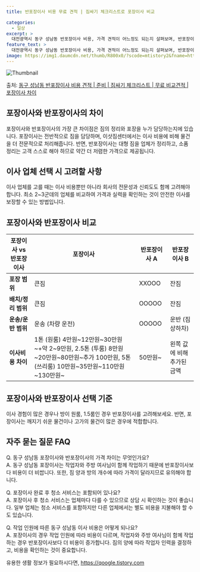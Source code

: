 ```yaml
---
title: 반포장이사 비용 무료 견적 | 짐싸기 체크리스트로 포장이사 비교

categories:
  - 일상
excerpt: >
  대전광역시 동구 성남동 반포장이사 비용, 가격 견적이 어느정도 되는지 살펴보며, 반포장이사를 준비함에 있어 짐싸기 준비 체크리스트가 무엇인지 보겠습니다. 마지막으로 포장이사와 차이점을 통해 무료 비교견적으로 어떤 것이 더 합리적인 선택인지 공유 드립니다.동구 성남동 포장이사 견적 샘플 보기 👈 클릭동구 성남동 포장이사 가격 살펴보기 👈 클릭동구 성남동 반포장이사 평균 이사 비용평수동구 성남동 평균 이사 비용원룸 이사9평 이하 (1톤)30만원~투룸/쓰리룸 이사16평 ~ 20평 (2.5톤)80만원~쓰리룸 이사21평 (5톤) ~110만원~우리집 무료 이사견적 받기 👈 클릭포장 vs 반포장: 가장 큰 차이점포장 이사와 반포장 이사의 가장 큰 차이점은 짐의 정리와 포장을 누가 담당하는지에 있습니다.포장 이사..
feature_text: >
  대전광역시 동구 성남동 반포장이사 비용, 가격 견적이 어느정도 되는지 살펴보며, 반포장이사를 준비함에 있어 짐싸기 준비 체크리스트가 무엇인지 보겠습니다. 마지막으로 포장이사와 차이점을 통해 무료 비교견적으로 어떤 것이 더 합리적인 선택인지 공유 드립니다.동구 성남동 포장이사 견적 샘플 보기 👈 클릭동구 성남동 포장이사 가격 살펴보기 👈 클릭동구 성남동 반포장이사 평균 이사 비용평수동구 성남동 평균 이사 비용원룸 이사9평 이하 (1톤)30만원~투룸/쓰리룸 이사16평 ~ 20평 (2.5톤)80만원~쓰리룸 이사21평 (5톤) ~110만원~우리집 무료 이사견적 받기 👈 클릭포장 vs 반포장: 가장 큰 차이점포장 이사와 반포장 이사의 가장 큰 차이점은 짐의 정리와 포장을 누가 담당하는지에 있습니다.포장 이사..
image: https://img1.daumcdn.net/thumb/R800x0/?scode=mtistory2&fname=https%3A%2F%2Fblog.kakaocdn.net%2Fdn%2FoRpIu%2FbtsHbCEaK28%2Fsjuq6n8hJWfEsrTQF1ctyk%2Fimg.webp
---
```


![Thumbnail](https://img1.daumcdn.net/thumb/R800x0/?scode=mtistory2&fname=https%3A%2F%2Fblog.kakaocdn.net%2Fdn%2FoRpIu%2FbtsHbCEaK28%2Fsjuq6n8hJWfEsrTQF1ctyk%2Fimg.webp)

<p>출처: <a href="https://qoogle.tistory.com/9654" rel="dofollow">동구 성남동 반포장이사 비용 견적 | 준비 | 짐싸기 체크리스트 | 무료 비교견적 | 포장이사 차이</a> </p>

## 포장이사와 반포장이사의 차이

포장이사와 반포장이사의 가장 큰 차이점은 짐의 정리와 포장을 누가 담당하는지에 있습니다. 포장이사는 전반적으로 짐을 담당하며,
이삿짐센터에서는 이사 비용에 비해 물건을 더 전문적으로 처리해줍니다. 반면, 반포장이사는 대형 짐을 업체가 정리하고, 소품 정리는 고객
스스로 해야 하므로 약간 더 저렴한 가격으로 제공됩니다.

## 이사 업체 선택 시 고려할 사항

이사 업체를 고를 때는 이사 비용뿐만 아니라 회사의 전문성과 신뢰도도 함께 고려해야 합니다. 최소 2~3군데의 업체를 비교하여 가격과 실력을
확인하는 것이 안전한 이사를 보장할 수 있는 방법입니다.

## 포장이사와 반포장이사 비교

**포장이사 vs 반포장이사** | **포장이사** | **반포장이사 A** | **반포장이사 B**  
---|---|---|---  
**포장 범위** | 큰짐 | XXOOO | 잔짐  
**배치/정리 범위** | 큰짐 | OOOOO | 잔짐  
**운송/운반 범위** | 운송 (차량 운전) | OOOOO | 운반 (짐 상하차)  
**이사비용 차이** | 1톤 (원룸) 4만원~12만원~30만원~+약 2~9만원, 2.5톤 (투룸) 8만원~20만원~80만원~추가 100만원, 5톤 (쓰리룸) 10만원~35만원~110만원~130만원~ | 50만원~ | 왼쪽 값에 비해 추가된 금액  
  
## 포장이사와 반포장이사 선택 기준

이사 경험이 많은 경우나 방이 원룸, 1.5룸인 경우 반포장이사를 고려해보세요. 반면, 포장이사는 깨지기 쉬운 물건이나 고가의 물건이 많은
경우에 적합합니다.

## 자주 묻는 질문 FAQ

Q. 동구 성남동 포장이사와 반포장이사의 가격 차이는 무엇인가요?  
A. 동구 성남동 포장이사는 작업자와 주방 여사님이 함께 작업하기 때문에 반포장이사보다 비용이 더 비쌉니다. 또한, 짐 양과 방의 개수에
따라 가격이 달라지므로 유의해야 합니다.

Q. 포장이사 완료 후 청소 서비스는 포함되어 있나요?  
A. 포장이사 후 청소 서비스는 업체마다 다를 수 있으므로 상담 시 확인하는 것이 좋습니다. 일부 업체는 청소 서비스를 포함하지만 다른
업체에서는 별도 비용을 지불해야 할 수도 있습니다.

Q. 작업 인원에 따른 동구 성남동 이사 비용은 어떻게 되나요?  
A. 포장이사의 경우 작업 인원에 따라 비용이 다르며, 작업자와 주방 여사님이 함께 작업하는 경우 반포장이사보다 더 비용이 증가합니다. 짐의
양에 따라 작업자 인력을 결정하고, 비용을 확인하는 것이 중요합니다.



 

유용한 생활 정보가 필요하시다면, <a href="https://qoogle.tistory.com" rel="dofollow">https://qoogle.tistory.com</a>


